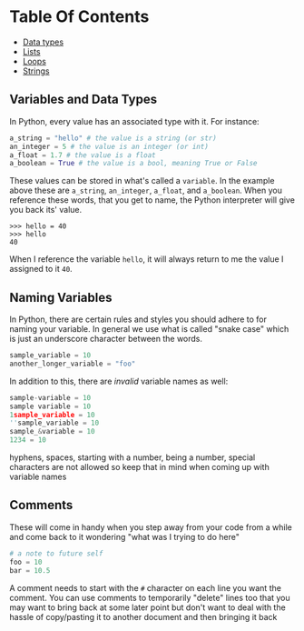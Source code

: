 # Table Of Contents
- [Data types](DataTypes.md)
- [Lists](Lists.md)
- [Loops](Loops.md)
- [Strings](Strings.md)

## Variables and Data Types
In Python, every value has an associated type with it. For instance:

```python
a_string = "hello" # the value is a string (or str)
an_integer = 5 # the value is an integer (or int)
a_float = 1.7 # the value is a float
a_boolean = True # the value is a bool, meaning True or False
```

These values can be stored in what's called a `variable`. In the example above these are `a_string`, `an_integer`, `a_float`, and `a_boolean`. When you reference these words, that you get to name, the Python interpreter will give you back its' value.

```shell
>>> hello = 40
>>> hello
40
```

When I reference the variable `hello`, it will always return to me the value I assigned to it `40`.

## Naming Variables
In Python, there are certain rules and styles you should adhere to for naming your variable. In general we use what is called "snake case" which is just an underscore character between the words.

```python
sample_variable = 10
another_longer_variable = "foo"
```

In addition to this, there are *invalid* variable names as well: 

```python
sample-variable = 10
sample variable = 10
1sample_variable = 10
''sample_variable = 10 
sample_&variable = 10
1234 = 10
```

hyphens, spaces, starting with a number, being a number, special characters are not allowed so keep that in mind when coming up with variable names

## Comments
These will come in handy when you step away from your code from a while and come back to it wondering "what was I trying to do here"

```python
# a note to future self
foo = 10
bar = 10.5
```

A comment needs to start with the `#` character on each line you want the comment. You can use comments to temporarily "delete" lines too that you may want to bring back at some later point but don't want to deal with the hassle of copy/pasting it to another document and then bringing it back